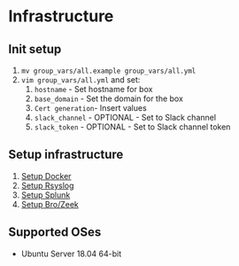 # Infrastructure

## Init setup

1. `mv group_vars/all.example group_vars/all.yml`
1. `vim group_vars/all.yml` and set:
    1. `hostname` - Set hostname for box
    1. `base_domain` - Set the domain for the box
    1. `Cert generation`- Insert values
    1. `slack_channel` - OPTIONAL - Set to Slack channel
    1. `slack_token` - OPTIONAL - Set to Slack channel token

## Setup infrastructure

1. [Setup Docker](docs/infra/docker.md)
1. [Setup Rsyslog](docs/infra/rsyslog.md)
1. [Setup Splunk](docs/infra/splunk.md)
1. [Setup Bro/Zeek](docs/infra/zeek.md)

## Supported OSes

* Ubuntu Server 18.04 64-bit